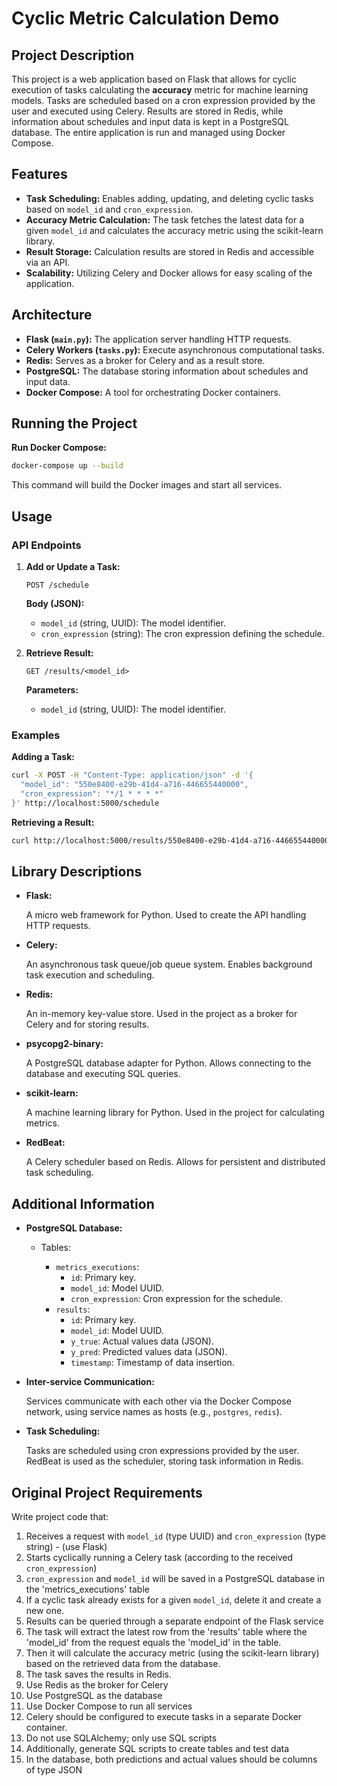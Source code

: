 # Cyclic Metric Calculation Demo

## Project Description

This project is a web application based on Flask that allows for cyclic execution of tasks calculating the **accuracy** metric for machine learning models. Tasks are scheduled based on a cron expression provided by the user and executed using Celery. Results are stored in Redis, while information about schedules and input data is kept in a PostgreSQL database. The entire application is run and managed using Docker Compose.

## Features

- **Task Scheduling:** Enables adding, updating, and deleting cyclic tasks based on `model_id` and `cron_expression`.
- **Accuracy Metric Calculation:** The task fetches the latest data for a given `model_id` and calculates the accuracy metric using the scikit-learn library.
- **Result Storage:** Calculation results are stored in Redis and accessible via an API.
- **Scalability:** Utilizing Celery and Docker allows for easy scaling of the application.

## Architecture

- **Flask (`main.py`):** The application server handling HTTP requests.
- **Celery Workers (`tasks.py`):** Execute asynchronous computational tasks.
- **Redis:** Serves as a broker for Celery and as a result store.
- **PostgreSQL:** The database storing information about schedules and input data.
- **Docker Compose:** A tool for orchestrating Docker containers.

## Running the Project

**Run Docker Compose:**

```bash
docker-compose up --build
```

This command will build the Docker images and start all services.

## Usage

### API Endpoints

1. **Add or Update a Task:**

   ```
   POST /schedule
   ```

   **Body (JSON):**

   - `model_id` (string, UUID): The model identifier.
   - `cron_expression` (string): The cron expression defining the schedule.

2. **Retrieve Result:**

   ```
   GET /results/<model_id>
   ```

   **Parameters:**

   - `model_id` (string, UUID): The model identifier.

### Examples

**Adding a Task:**

```bash
curl -X POST -H "Content-Type: application/json" -d '{
  "model_id": "550e8400-e29b-41d4-a716-446655440000",
  "cron_expression": "*/1 * * * *"
}' http://localhost:5000/schedule
```

**Retrieving a Result:**

```bash
curl http://localhost:5000/results/550e8400-e29b-41d4-a716-446655440000
```

## Library Descriptions

- **Flask:**

  A micro web framework for Python. Used to create the API handling HTTP requests.

- **Celery:**

  An asynchronous task queue/job queue system. Enables background task execution and scheduling.

- **Redis:**

  An in-memory key-value store. Used in the project as a broker for Celery and for storing results.

- **psycopg2-binary:**

  A PostgreSQL database adapter for Python. Allows connecting to the database and executing SQL queries.

- **scikit-learn:**

  A machine learning library for Python. Used in the project for calculating metrics.

- **RedBeat:**

  A Celery scheduler based on Redis. Allows for persistent and distributed task scheduling.

## Additional Information

- **PostgreSQL Database:**

  - Tables:

    - `metrics_executions`:
      - `id`: Primary key.
      - `model_id`: Model UUID.
      - `cron_expression`: Cron expression for the schedule.
    - `results`:
      - `id`: Primary key.
      - `model_id`: Model UUID.
      - `y_true`: Actual values data (JSON).
      - `y_pred`: Predicted values data (JSON).
      - `timestamp`: Timestamp of data insertion.

- **Inter-service Communication:**

  Services communicate with each other via the Docker Compose network, using service names as hosts (e.g., `postgres`, `redis`).

- **Task Scheduling:**

  Tasks are scheduled using cron expressions provided by the user. RedBeat is used as the scheduler, storing task information in Redis.

## Original Project Requirements

Write project code that:
1. Receives a request with `model_id` (type UUID) and `cron_expression` (type string) - (use Flask)
2. Starts cyclically running a Celery task (according to the received `cron_expression`)
3. `cron_expression` and `model_id` will be saved in a PostgreSQL database in the 'metrics_executions' table
4. If a cyclic task already exists for a given `model_id`, delete it and create a new one.
5. Results can be queried through a separate endpoint of the Flask service
6. The task will extract the latest row from the 'results' table where the 'model_id' from the request equals the 'model_id' in the table.
7. Then it will calculate the accuracy metric (using the scikit-learn library) based on the retrieved data from the database.
8. The task saves the results in Redis.
9. Use Redis as the broker for Celery
10. Use PostgreSQL as the database
11. Use Docker Compose to run all services
12. Celery should be configured to execute tasks in a separate Docker container.
13. Do not use SQLAlchemy; only use SQL scripts
14. Additionally, generate SQL scripts to create tables and test data
15. In the database, both predictions and actual values should be columns of type JSON
